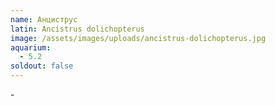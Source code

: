 ```yaml
---
name: Анциструс
latin: Ancistrus dolichopterus
image: /assets/images/uploads/ancistrus-dolichopterus.jpg
aquarium:
  - 5.2
soldout: false
---
```

\-

